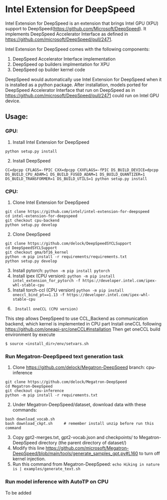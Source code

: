 # Intel Extension for DeepSpeed
Intel Extension for DeepSpeed is an extension that brings Intel GPU (XPU) support to DeepSpeed(https://github.com/Microsoft/DeepSpeed).  It implements DeepSpeed Accelerator Interface as defined in https://github.com/microsoft/DeepSpeed/pull/2471.

Intel Extension for DeepSpeed comes with the following components:
1. DeepSpeed Accelerator Interface implementation
2. DeepSpeed op builders implmentation for XPU
3. DeepSpeed op builder kernel code

DeepSpeed would automatically use Intel Extension for DeepSpeed when it is installed as a python package.   After installation, models ported for DeepSpeed Accelerator Interface that run on DeepSpeed as in https://github.com/microsoft/DeepSpeed/pull/2471 could run on Intel GPU device.

## Usage:
### GPU:
1. Install Intel Extension for DeepSpeed

`python setup.py install`

2. Install DeepSpeed

`CC=dpcpp CFLAGS=-fPIC CXX=dpcpp CXXFLAGS=-fPIC DS_BUILD_DEVICE=dpcpp DS_BUILD_CPU_ADAM=1 DS_BUILD_FUSED_ADAM=1 DS_BUILD_QUANTIZER=1 DS_BUILD_TRANSFORMER=1 DS_BUILD_UTILS=1 python setup.py install`

### CPU:
1. Clone Intel Extension for DeepSpeed
```
git clone https://github.com/intel/intel-extension-for-deepspeed 
cd intel-extension-for-deepspeed
git checkout cpu-backend
python setup.py develop
```
2. Clone DeepSpeed
```
git clone https://github.com/delock/DeepSpeedSYCLSupport
cd DeepSpeedSYCLSupport
git checkout gma/bf16_kernel
python -m pip install -r requirements/requirements.txt
python setup.py develop
```
3. Install pytorch:
`python -m pip install pytorch`
4.	Install  ipex (CPU version):
`python -m pip install intel_extension_for_pytorch -f https://developer.intel.com/ipex-whl-stable-cpu`
5.	Install torch-ccl (CPU version)
`python -m pip install oneccl_bind_pt==1.13 -f https://developer.intel.com/ipex-whl-stable-cpu`
6.      Install oneCCL (CPU version)
This step allows DeepSpeed to use CCL_Backend as communication backend, which kernel is implemented in CPU part
Install oneCCL following https://github.com/oneapi-src/oneCCL#installation
Then get oneCCL build environment by execute
```
$ source <install_dir>/env/setvars.sh
```

### Run Megatron-DeepSpeed text generation task
1. Clone https://github.com/delock/Megatron-DeepSpeed branch: cpu-inference
```
git clone https://github.com/delock/Megatron-DeepSpeed
cd Megatron-DeepSpeed
git checkout cpu-inference
python -m pip install -r requirements.txt
```
2. Under Megatron-DeepSpeed/dataset, download data with these commands:
```
bash download_vocab.sh
bash download_ckpt.sh     # remember install unzip before run this command
```
3. Copy gpt2-merges.txt, gpt2-vocab.json and checkpoints/ to Megatron-DeepSpeed directory (the parent directory of dataset/)
4. Modify this line https://github.com/microsoft/Megatron-DeepSpeed/blob/main/tools/generate_samples_gpt.py#L160 to turn off kernel injection.
5. Run this command from Megatron-DeepSpeed:
`echo Hiking in nature is | examples/generate_text.sh`

### Run model inference with AutoTP on CPU
To be added
